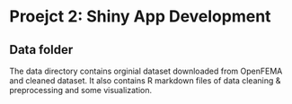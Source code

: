 # Proejct 2: Shiny App Development

## Data folder
The data directory contains orginial dataset downloaded from OpenFEMA and cleaned dataset. It also contains R markdown files of data cleaning & preprocessing and some visualization.
